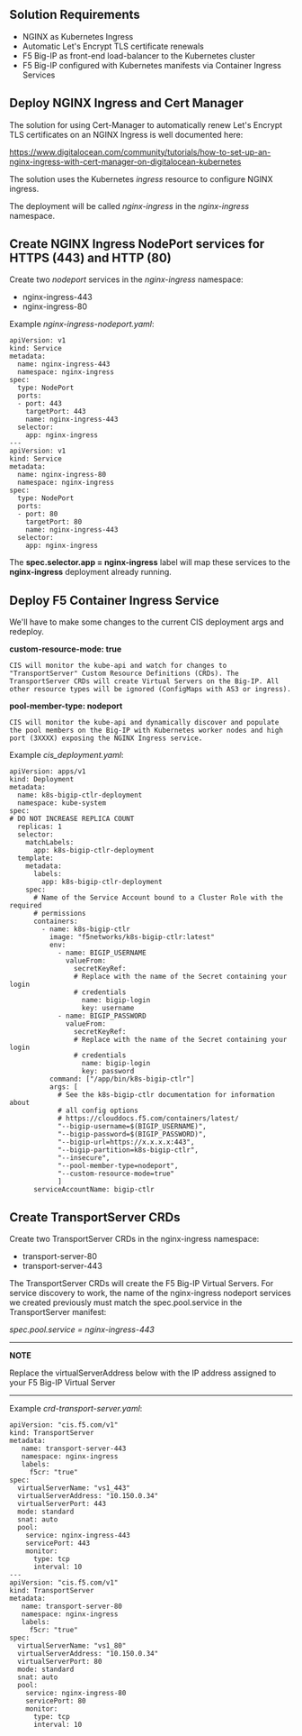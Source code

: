 Solution Requirements
---------------------

* NGINX as Kubernetes Ingress
* Automatic Let's Encrypt TLS certificate renewals 
* F5 Big-IP as front-end load-balancer to the Kubernetes cluster
* F5 Big-IP configured with Kubernetes manifests via Container Ingress Services


Deploy NGINX Ingress and Cert Manager
-------------------------------------

The solution for using Cert-Manager to automatically renew Let's Encrypt TLS certificates on an NGINX Ingress is well documented here:

https://www.digitalocean.com/community/tutorials/how-to-set-up-an-nginx-ingress-with-cert-manager-on-digitalocean-kubernetes

The solution uses the Kubernetes _ingress_ resource to configure NGINX ingress.

The deployment will be called _nginx-ingress_ in the _nginx-ingress_ namespace.


Create NGINX Ingress NodePort services for HTTPS (443) and HTTP (80)
--------------------------------------------------------------------

Create two _nodeport_ services in the _nginx-ingress_ namespace:

* nginx-ingress-443
* nginx-ingress-80

Example _nginx-ingress-nodeport.yaml_:
```
apiVersion: v1
kind: Service
metadata:
  name: nginx-ingress-443
  namespace: nginx-ingress
spec:
  type: NodePort 
  ports:
  - port: 443
    targetPort: 443
    name: nginx-ingress-443
  selector:
    app: nginx-ingress
---
apiVersion: v1
kind: Service
metadata:
  name: nginx-ingress-80
  namespace: nginx-ingress
spec:
  type: NodePort 
  ports:
  - port: 80
    targetPort: 80
    name: nginx-ingress-443
  selector:
    app: nginx-ingress
```
The **spec.selector.app = nginx-ingress** label will map these services to the **nginx-ingress** deployment already running.

Deploy F5 Container Ingress Service
-----------------------------------

We'll have to make some changes to the current CIS deployment args and redeploy.
 
**custom-resource-mode: true**

    CIS will monitor the kube-api and watch for changes to "TransportServer" Custom Resource Definitions (CRDs). The TransportServer CRDs will create Virtual Servers on the Big-IP. All other resource types will be ignored (ConfigMaps with AS3 or ingress).
 
**pool-member-type: nodeport**

    CIS will monitor the kube-api and dynamically discover and populate the pool members on the Big-IP with Kubernetes worker nodes and high port (3XXXX) exposing the NGINX Ingress service.

Example _cis_deployment.yaml_:
```
apiVersion: apps/v1
kind: Deployment
metadata:
  name: k8s-bigip-ctlr-deployment
  namespace: kube-system
spec:
# DO NOT INCREASE REPLICA COUNT
  replicas: 1
  selector:
    matchLabels:
      app: k8s-bigip-ctlr-deployment
  template:
    metadata:
      labels:
        app: k8s-bigip-ctlr-deployment
    spec:
      # Name of the Service Account bound to a Cluster Role with the required
      # permissions
      containers:
        - name: k8s-bigip-ctlr
          image: "f5networks/k8s-bigip-ctlr:latest"
          env:
            - name: BIGIP_USERNAME
              valueFrom:
                secretKeyRef:
                # Replace with the name of the Secret containing your login
                # credentials
                  name: bigip-login
                  key: username
            - name: BIGIP_PASSWORD
              valueFrom:
                secretKeyRef:
                # Replace with the name of the Secret containing your login
                # credentials
                  name: bigip-login
                  key: password
          command: ["/app/bin/k8s-bigip-ctlr"]
          args: [
            # See the k8s-bigip-ctlr documentation for information about
            # all config options
            # https://clouddocs.f5.com/containers/latest/
            "--bigip-username=$(BIGIP_USERNAME)",
            "--bigip-password=$(BIGIP_PASSWORD)",
            "--bigip-url=https://x.x.x.x:443",
            "--bigip-partition=k8s-bigip-ctlr",
            "--insecure",
            "--pool-member-type=nodeport",
            "--custom-resource-mode=true"
            ]
      serviceAccountName: bigip-ctlr
```
			
Create TransportServer CRDs
---------------------------

Create two TransportServer CRDs in the nginx-ingress namespace:

* transport-server-80
* transport-server-443 

The TransportServer CRDs will create the F5 Big-IP Virtual Servers. For service discovery to work, the name of the nginx-ingress nodeport services we created previously must match the spec.pool.service in the TransportServer manifest: 

_spec.pool.service = nginx-ingress-443_

---
**NOTE**

Replace the virtualServerAddress below with the IP address assigned to your F5 Big-IP Virtual Server

---

Example _crd-transport-server.yaml_:
```
apiVersion: "cis.f5.com/v1"
kind: TransportServer
metadata:
   name: transport-server-443
   namespace: nginx-ingress
   labels:
     f5cr: "true"
spec:
  virtualServerName: "vs1_443"
  virtualServerAddress: "10.150.0.34"
  virtualServerPort: 443
  mode: standard
  snat: auto
  pool:
    service: nginx-ingress-443
    servicePort: 443
    monitor:
      type: tcp
      interval: 10
---
apiVersion: "cis.f5.com/v1"
kind: TransportServer
metadata:
   name: transport-server-80
   namespace: nginx-ingress
   labels:
     f5cr: "true"
spec:
  virtualServerName: "vs1_80"
  virtualServerAddress: "10.150.0.34"
  virtualServerPort: 80
  mode: standard
  snat: auto
  pool:
    service: nginx-ingress-80
    servicePort: 80
    monitor:
      type: tcp
      interval: 10
```